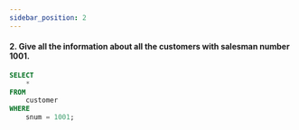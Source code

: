 ```yaml
---
sidebar_position: 2
---
```


#### 2. Give all the information about all the customers with salesman number 1001.

```sql
SELECT
    *
FROM
    customer
WHERE
    snum = 1001;
```
